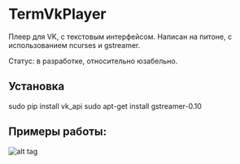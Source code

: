 # TermVkPlayer
Плеер для VK, с текстовым интерфейсом. Написан на питоне, с использованием ncurses и gstreamer.

Статус: в разработке, относительно юзабельно.

## Установка

sudo pip install vk_api
sudo apt-get install gstreamer-0.10

## Примеры работы:
![alt tag](https://pp.vk.me/c621428/v621428865/d840/LtmWFykovi0.jpg)
